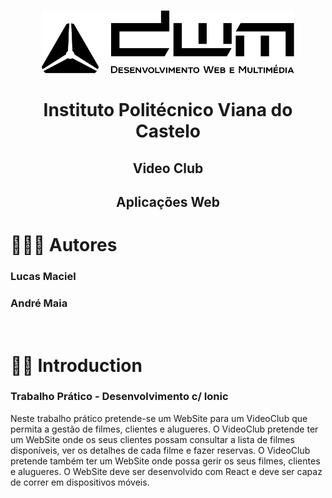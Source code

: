 <br />
<p align="center">
    <img src="DWM.svg" alt="Logo" width="auto" height="100">
  </a>
  <h1 align="center">Instituto Politécnico Viana do Castelo</h1>

  <h2 align="center">Video Club</h2>
  <h2 align="center">Aplicações Web</h2>
</p>

# 👨🏽‍💻 Autores
<h3> Lucas Maciel </h3>
<h3> André Maia </h3>
</br>

# 👋🏼 Introduction

<h3>Trabalho Prático - Desenvolvimento c/ Ionic</h3>
Neste trabalho prático pretende-se um WebSite para um VideoClub que permita a gestão de filmes, clientes e alugueres. O VideoClub pretende ter um WebSite onde os seus clientes possam consultar a lista de filmes disponíveis, ver os detalhes de cada filme e fazer reservas. O VideoClub pretende também ter um WebSite onde possa gerir os seus filmes, clientes e alugueres. O WebSite deve ser desenvolvido com React e deve ser capaz de correr em dispositivos móveis.

